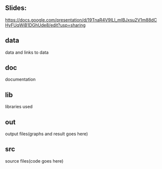 ## Slides:
https://docs.google.com/presentation/d/19TnaR4V9ILl_mIBJxsu2V1m88dCHyFUqWiB1DGhUde8/edit?usp=sharing

## data
data and links to data 

## doc
documentation

## lib
libraries used

## out
output files(graphs and result goes here)

## src
source files(code goes here)
